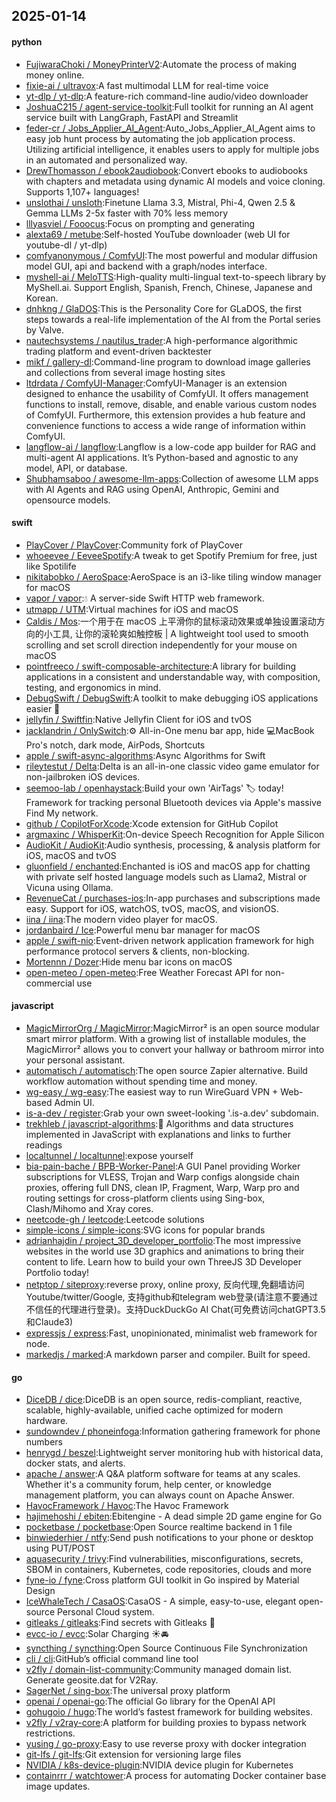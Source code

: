 ## 2025-01-14

#### python
* [FujiwaraChoki / MoneyPrinterV2](https://github.com/FujiwaraChoki/MoneyPrinterV2):Automate the process of making money online.
* [fixie-ai / ultravox](https://github.com/fixie-ai/ultravox):A fast multimodal LLM for real-time voice
* [yt-dlp / yt-dlp](https://github.com/yt-dlp/yt-dlp):A feature-rich command-line audio/video downloader
* [JoshuaC215 / agent-service-toolkit](https://github.com/JoshuaC215/agent-service-toolkit):Full toolkit for running an AI agent service built with LangGraph, FastAPI and Streamlit
* [feder-cr / Jobs_Applier_AI_Agent](https://github.com/feder-cr/Jobs_Applier_AI_Agent):Auto_Jobs_Applier_AI_Agent aims to easy job hunt process by automating the job application process. Utilizing artificial intelligence, it enables users to apply for multiple jobs in an automated and personalized way.
* [DrewThomasson / ebook2audiobook](https://github.com/DrewThomasson/ebook2audiobook):Convert ebooks to audiobooks with chapters and metadata using dynamic AI models and voice cloning. Supports 1,107+ languages!
* [unslothai / unsloth](https://github.com/unslothai/unsloth):Finetune Llama 3.3, Mistral, Phi-4, Qwen 2.5 & Gemma LLMs 2-5x faster with 70% less memory
* [lllyasviel / Fooocus](https://github.com/lllyasviel/Fooocus):Focus on prompting and generating
* [alexta69 / metube](https://github.com/alexta69/metube):Self-hosted YouTube downloader (web UI for youtube-dl / yt-dlp)
* [comfyanonymous / ComfyUI](https://github.com/comfyanonymous/ComfyUI):The most powerful and modular diffusion model GUI, api and backend with a graph/nodes interface.
* [myshell-ai / MeloTTS](https://github.com/myshell-ai/MeloTTS):High-quality multi-lingual text-to-speech library by MyShell.ai. Support English, Spanish, French, Chinese, Japanese and Korean.
* [dnhkng / GlaDOS](https://github.com/dnhkng/GlaDOS):This is the Personality Core for GLaDOS, the first steps towards a real-life implementation of the AI from the Portal series by Valve.
* [nautechsystems / nautilus_trader](https://github.com/nautechsystems/nautilus_trader):A high-performance algorithmic trading platform and event-driven backtester
* [mikf / gallery-dl](https://github.com/mikf/gallery-dl):Command-line program to download image galleries and collections from several image hosting sites
* [ltdrdata / ComfyUI-Manager](https://github.com/ltdrdata/ComfyUI-Manager):ComfyUI-Manager is an extension designed to enhance the usability of ComfyUI. It offers management functions to install, remove, disable, and enable various custom nodes of ComfyUI. Furthermore, this extension provides a hub feature and convenience functions to access a wide range of information within ComfyUI.
* [langflow-ai / langflow](https://github.com/langflow-ai/langflow):Langflow is a low-code app builder for RAG and multi-agent AI applications. It’s Python-based and agnostic to any model, API, or database.
* [Shubhamsaboo / awesome-llm-apps](https://github.com/Shubhamsaboo/awesome-llm-apps):Collection of awesome LLM apps with AI Agents and RAG using OpenAI, Anthropic, Gemini and opensource models.

#### swift
* [PlayCover / PlayCover](https://github.com/PlayCover/PlayCover):Community fork of PlayCover
* [whoeevee / EeveeSpotify](https://github.com/whoeevee/EeveeSpotify):A tweak to get Spotify Premium for free, just like Spotilife
* [nikitabobko / AeroSpace](https://github.com/nikitabobko/AeroSpace):AeroSpace is an i3-like tiling window manager for macOS
* [vapor / vapor](https://github.com/vapor/vapor):💧 A server-side Swift HTTP web framework.
* [utmapp / UTM](https://github.com/utmapp/UTM):Virtual machines for iOS and macOS
* [Caldis / Mos](https://github.com/Caldis/Mos):一个用于在 macOS 上平滑你的鼠标滚动效果或单独设置滚动方向的小工具, 让你的滚轮爽如触控板 | A lightweight tool used to smooth scrolling and set scroll direction independently for your mouse on macOS
* [pointfreeco / swift-composable-architecture](https://github.com/pointfreeco/swift-composable-architecture):A library for building applications in a consistent and understandable way, with composition, testing, and ergonomics in mind.
* [DebugSwift / DebugSwift](https://github.com/DebugSwift/DebugSwift):A toolkit to make debugging iOS applications easier 🚀
* [jellyfin / Swiftfin](https://github.com/jellyfin/Swiftfin):Native Jellyfin Client for iOS and tvOS
* [jacklandrin / OnlySwitch](https://github.com/jacklandrin/OnlySwitch):⚙️ All-in-One menu bar app, hide 💻MacBook Pro's notch, dark mode, AirPods, Shortcuts
* [apple / swift-async-algorithms](https://github.com/apple/swift-async-algorithms):Async Algorithms for Swift
* [rileytestut / Delta](https://github.com/rileytestut/Delta):Delta is an all-in-one classic video game emulator for non-jailbroken iOS devices.
* [seemoo-lab / openhaystack](https://github.com/seemoo-lab/openhaystack):Build your own 'AirTags' 🏷 today! Framework for tracking personal Bluetooth devices via Apple's massive Find My network.
* [github / CopilotForXcode](https://github.com/github/CopilotForXcode):Xcode extension for GitHub Copilot
* [argmaxinc / WhisperKit](https://github.com/argmaxinc/WhisperKit):On-device Speech Recognition for Apple Silicon
* [AudioKit / AudioKit](https://github.com/AudioKit/AudioKit):Audio synthesis, processing, & analysis platform for iOS, macOS and tvOS
* [gluonfield / enchanted](https://github.com/gluonfield/enchanted):Enchanted is iOS and macOS app for chatting with private self hosted language models such as Llama2, Mistral or Vicuna using Ollama.
* [RevenueCat / purchases-ios](https://github.com/RevenueCat/purchases-ios):In-app purchases and subscriptions made easy. Support for iOS, watchOS, tvOS, macOS, and visionOS.
* [iina / iina](https://github.com/iina/iina):The modern video player for macOS.
* [jordanbaird / Ice](https://github.com/jordanbaird/Ice):Powerful menu bar manager for macOS
* [apple / swift-nio](https://github.com/apple/swift-nio):Event-driven network application framework for high performance protocol servers & clients, non-blocking.
* [Mortennn / Dozer](https://github.com/Mortennn/Dozer):Hide menu bar icons on macOS
* [open-meteo / open-meteo](https://github.com/open-meteo/open-meteo):Free Weather Forecast API for non-commercial use

#### javascript
* [MagicMirrorOrg / MagicMirror](https://github.com/MagicMirrorOrg/MagicMirror):MagicMirror² is an open source modular smart mirror platform. With a growing list of installable modules, the MagicMirror² allows you to convert your hallway or bathroom mirror into your personal assistant.
* [automatisch / automatisch](https://github.com/automatisch/automatisch):The open source Zapier alternative. Build workflow automation without spending time and money.
* [wg-easy / wg-easy](https://github.com/wg-easy/wg-easy):The easiest way to run WireGuard VPN + Web-based Admin UI.
* [is-a-dev / register](https://github.com/is-a-dev/register):Grab your own sweet-looking '.is-a.dev' subdomain.
* [trekhleb / javascript-algorithms](https://github.com/trekhleb/javascript-algorithms):📝 Algorithms and data structures implemented in JavaScript with explanations and links to further readings
* [localtunnel / localtunnel](https://github.com/localtunnel/localtunnel):expose yourself
* [bia-pain-bache / BPB-Worker-Panel](https://github.com/bia-pain-bache/BPB-Worker-Panel):A GUI Panel providing Worker subscriptions for VLESS, Trojan and Warp configs alongside chain proxies, offering full DNS, clean IP, Fragment, Warp, Warp pro and routing settings for cross-platform clients using Sing-box, Clash/Mihomo and Xray cores.
* [neetcode-gh / leetcode](https://github.com/neetcode-gh/leetcode):Leetcode solutions
* [simple-icons / simple-icons](https://github.com/simple-icons/simple-icons):SVG icons for popular brands
* [adrianhajdin / project_3D_developer_portfolio](https://github.com/adrianhajdin/project_3D_developer_portfolio):The most impressive websites in the world use 3D graphics and animations to bring their content to life. Learn how to build your own ThreeJS 3D Developer Portfolio today!
* [netptop / siteproxy](https://github.com/netptop/siteproxy):reverse proxy, online proxy, 反向代理,免翻墙访问Youtube/twitter/Google, 支持github和telegram web登录(请注意不要通过不信任的代理进行登录)。支持DuckDuckGo AI Chat(可免费访问chatGPT3.5和Claude3)
* [expressjs / express](https://github.com/expressjs/express):Fast, unopinionated, minimalist web framework for node.
* [markedjs / marked](https://github.com/markedjs/marked):A markdown parser and compiler. Built for speed.

#### go
* [DiceDB / dice](https://github.com/DiceDB/dice):DiceDB is an open source, redis-compliant, reactive, scalable, highly-available, unified cache optimized for modern hardware.
* [sundowndev / phoneinfoga](https://github.com/sundowndev/phoneinfoga):Information gathering framework for phone numbers
* [henrygd / beszel](https://github.com/henrygd/beszel):Lightweight server monitoring hub with historical data, docker stats, and alerts.
* [apache / answer](https://github.com/apache/answer):A Q&A platform software for teams at any scales. Whether it's a community forum, help center, or knowledge management platform, you can always count on Apache Answer.
* [HavocFramework / Havoc](https://github.com/HavocFramework/Havoc):The Havoc Framework
* [hajimehoshi / ebiten](https://github.com/hajimehoshi/ebiten):Ebitengine - A dead simple 2D game engine for Go
* [pocketbase / pocketbase](https://github.com/pocketbase/pocketbase):Open Source realtime backend in 1 file
* [binwiederhier / ntfy](https://github.com/binwiederhier/ntfy):Send push notifications to your phone or desktop using PUT/POST
* [aquasecurity / trivy](https://github.com/aquasecurity/trivy):Find vulnerabilities, misconfigurations, secrets, SBOM in containers, Kubernetes, code repositories, clouds and more
* [fyne-io / fyne](https://github.com/fyne-io/fyne):Cross platform GUI toolkit in Go inspired by Material Design
* [IceWhaleTech / CasaOS](https://github.com/IceWhaleTech/CasaOS):CasaOS - A simple, easy-to-use, elegant open-source Personal Cloud system.
* [gitleaks / gitleaks](https://github.com/gitleaks/gitleaks):Find secrets with Gitleaks 🔑
* [evcc-io / evcc](https://github.com/evcc-io/evcc):Solar Charging ☀️🚘
* [syncthing / syncthing](https://github.com/syncthing/syncthing):Open Source Continuous File Synchronization
* [cli / cli](https://github.com/cli/cli):GitHub’s official command line tool
* [v2fly / domain-list-community](https://github.com/v2fly/domain-list-community):Community managed domain list. Generate geosite.dat for V2Ray.
* [SagerNet / sing-box](https://github.com/SagerNet/sing-box):The universal proxy platform
* [openai / openai-go](https://github.com/openai/openai-go):The official Go library for the OpenAI API
* [gohugoio / hugo](https://github.com/gohugoio/hugo):The world’s fastest framework for building websites.
* [v2fly / v2ray-core](https://github.com/v2fly/v2ray-core):A platform for building proxies to bypass network restrictions.
* [yusing / go-proxy](https://github.com/yusing/go-proxy):Easy to use reverse proxy with docker integration
* [git-lfs / git-lfs](https://github.com/git-lfs/git-lfs):Git extension for versioning large files
* [NVIDIA / k8s-device-plugin](https://github.com/NVIDIA/k8s-device-plugin):NVIDIA device plugin for Kubernetes
* [containrrr / watchtower](https://github.com/containrrr/watchtower):A process for automating Docker container base image updates.
